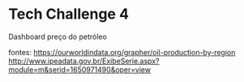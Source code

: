 # Tech Challenge 4
Dashboard preço do petróleo

fontes: https://ourworldindata.org/grapher/oil-production-by-region
http://www.ipeadata.gov.br/ExibeSerie.aspx?module=m&serid=1650971490&oper=view
